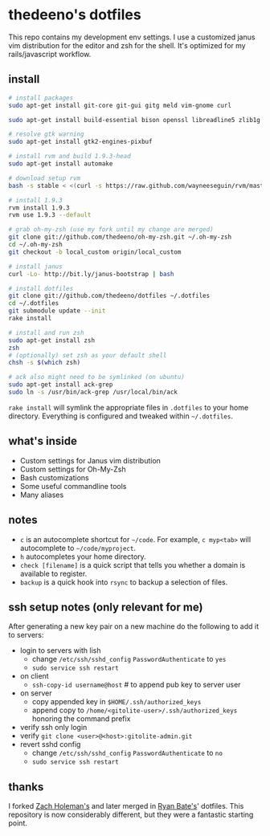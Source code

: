 # thedeeno's dotfiles

This repo contains my development env settings. I use a customized janus vim distribution for the editor and zsh for the shell. It's optimized for my rails/javascript workflow.

## install

```sh
# install packages
sudo apt-get install git-core git-gui gitg meld vim-gnome curl

sudo apt-get install build-essential bison openssl libreadline5 zlib1g zlib1g-dev libssl-dev libsqlite3-0 libsqlite3-dev sqlite3 libxml2-dev libmysqlclient-dev libxslt-dev libxml2-dev 

# resolve gtk warning
sudo apt-get install gtk2-engines-pixbuf

# install rvm and build 1.9.3-head
sudo apt-get install automake

# download setup rvm
bash -s stable < <(curl -s https://raw.github.com/wayneeseguin/rvm/master/binscripts/rvm-installer )

# install 1.9.3
rvm install 1.9.3
rvm use 1.9.3 --default

# grab oh-my-zsh (use my fork until my change are merged)
git clone git://github.com/thedeeno/oh-my-zsh.git ~/.oh-my-zsh
cd ~/.oh-my-zsh
git checkout -b local_custom origin/local_custom

# install janus
curl -Lo- http://bit.ly/janus-bootstrap | bash

# install dotfiles
git clone git://github.com/thedeeno/dotfiles ~/.dotfiles 
cd ~/.dotfiles
git submodule update --init
rake install

# install and run zsh
sudo apt-get install zsh
zsh
# (optionally) set zsh as your default shell
chsh -s $(which zsh)

# ack also might need to be symlinked (on ubuntu)
sudo apt-get install ack-grep
sudo ln -s /usr/bin/ack-grep /usr/local/bin/ack
```

`rake install` will symlink the appropriate files in `.dotfiles` to your home directory. Everything is configured and tweaked within `~/.dotfiles`.

## what's inside

- Custom settings for Janus vim distribution
- Custom settings for Oh-My-Zsh
- Bash customizations
- Some useful commandline tools
- Many aliases

## notes
- `c` is an autocomplete shortcut for `~/code`. For example, 
  `c myp<tab>` will autocomplete to `~/code/myproject`.
- `h` autocompletes your home directory.
- `check [filename]` is a quick script that tells you whether a domain is
  available to register.
- `backup` is a quick hook into `rsync` to backup a selection of files.

## ssh setup notes (only relevant for me)

After generating a new key pair on a new machine do the following to add
it to servers:

- login to servers with lish 
  - change `/etc/ssh/sshd_config` `PasswordAuthenticate` to `yes`
  - `sudo service ssh restart`
- on client
  - `ssh-copy-id username@host` # to append pub key to server user
- on server
  - copy appended key in `$HOME/.ssh/authorized_keys` 
  - append copy to `/home/<gitolite-user>/.ssh/authorized_keys` honoring the command prefix
- verify ssh only login
- verify `git clone <user>@<host>:gitolite-admin.git`
- revert sshd config
  - change `/etc/ssh/sshd_config` `PasswordAuthenticate` to `no`
  - `sudo service ssh restart`

## thanks

I forked [Zach Holeman's](http://github.com/holman) and later merged in 
[Ryan Bate's](http://github.com/ryanb)' dotfiles. This repository is now
considerably different, but they were a fantastic starting point.
